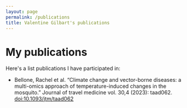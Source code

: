 ```yaml
---
layout: page
permalink: /publications
title: Valentine Gilbart's publications
---
```



# My publications 

Here's a list publications I have participated in: 

* Bellone, Rachel et al. “Climate change and vector-borne diseases: a multi-omics approach of temperature-induced changes in the mosquito.” Journal of travel medicine vol. 30,4 (2023): taad062. [doi:10.1093/jtm/taad062](https://doi.org/10.1093/jtm/taad062)
